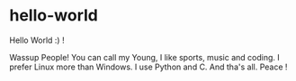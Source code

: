 # hello-world
Hello World :) !

Wassup People!
You can call my Young, I like sports, music and coding. I prefer Linux more than Windows. I use Python and C.
And tha's all.
Peace !
